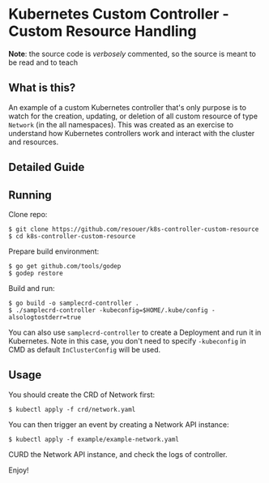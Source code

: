 # Kubernetes Custom Controller - Custom Resource Handling

**Note**: the source code is _verbosely_ commented, so the source is meant to be read and to teach

## What is this?

An example of a custom Kubernetes controller that's only purpose is to watch for the creation, updating, or deletion of all custom resource of type `Network` (in the all namespaces). This was created as an exercise to understand how Kubernetes controllers work and interact with the cluster and resources.

## Detailed Guide
[CRD_Guide]: https://time.geekbang.org/column/article/41876

## Running

Clone repo:

```
$ git clone https://github.com/resouer/k8s-controller-custom-resource
$ cd k8s-controller-custom-resource
```

Prepare build environment:

```
$ go get github.com/tools/godep
$ godep restore
```

Build and run:

```
$ go build -o samplecrd-controller .
$ ./samplecrd-controller -kubeconfig=$HOME/.kube/config -alsologtostderr=true
```

You can also use `samplecrd-controller` to create a Deployment and run it in Kubernetes. Note in this case, you don't need to specify `-kubeconfig` in CMD as default `InClusterConfig` will be used.

## Usage

You should create the CRD of Network first:

```
$ kubectl apply -f crd/network.yaml
```

You can then trigger an event by creating a Network API instance:

```
$ kubectl apply -f example/example-network.yaml
```

CURD the Network API instance, and check the logs of controller. 

Enjoy!
